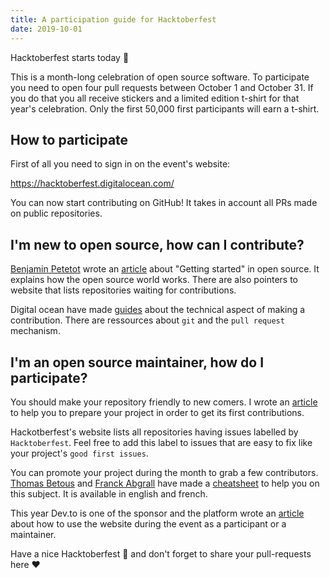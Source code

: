 ```yaml
---
title: A participation guide for Hacktoberfest
date: 2019-10-01
---
```


Hacktoberfest starts today 🎉

This is a month-long celebration of open source software. To participate you need to open four pull requests between October 1 and October 31. If you do that you all receive stickers and a limited edition t-shirt for that year's celebration. Only the first 50,000 first participants will earn a t-shirt.

## How to participate

First of all you need to sign in on the event's website:

https://hacktoberfest.digitalocean.com/

You can now start contributing on GitHub! It takes in account all PRs made on public repositories.

## I'm new to open source, how can I contribute?

[Benjamin Petetot](https://twitter.com/bpetetot) wrote an [article](https://dev.to/bpetetot/getting-started-in-open-source-2pf2) about "Getting started" in open source. It explains how the open source world works. There are also pointers to website that lists repositories waiting for contributions.

Digital ocean have made [guides](https://www.digitalocean.com/community/tutorial_series/an-introduction-to-open-source) about the technical aspect of making a contribution. There are ressources about `git` and the `pull request` mechanism.

## I'm an open source maintainer, how do I participate?

You should make your repository friendly to new comers. I wrote an [article](https://dev.to/yvonnickfrin/preparing-your-project-being-open-sourced-5bdp) to help you to prepare your project in order to get its first contributions.

Hackotberfest's website lists all repositories having issues labelled by `Hacktoberfest`. Feel free to add this label to issues that are easy to fix like your project's `good first issues`.

You can promote your project during the month to grab a few contributors. [Thomas Betous](https://twitter.com/tbetous) and [Franck Abgrall](https://twitter.com/FranckAbgrall) have made a [cheatsheet](https://github.com/zenika-open-source/open-source-promotion-cheat-sheet/#readme) to help you on this subject. It is available in english and french.

This year Dev.to is one of the sponsor and the platform wrote an [article](https://dev.to/devteam/hacktoberfest-starts-in-six-days-3hi2) about how to use the website during the event as a participant or a maintainer.

Have a nice Hacktoberfest 🙌 and don't forget to share your pull-requests here ❤️
